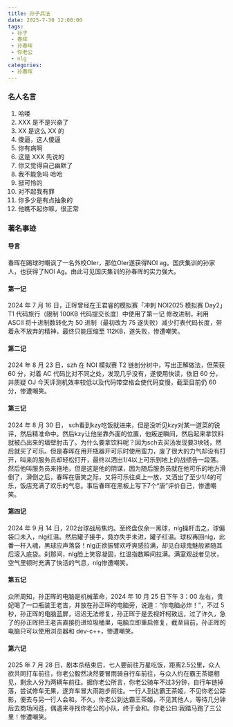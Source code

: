 ```yaml
---
title: 孙子兵法
date: 2025-7-30 12:00:00
tags:
 - 孙子
 - 春晖
 - 孙春晖
 - 你老公
 - nlg
categories:
 - 孙春晖
---
```


<!-- more -->

### 名人名言
1. 哈喽
2. XXX 是不是兴奋了
3. XX 是这么 XX 的
4. 傻逼，这人傻逼
5. 你有病啊
6. 这是 XXX 先说的
7. 你又觉得自己幽默了
8. 我不能急吗 哈哈
9. 挺可怜的
10. 对不起我有罪
11. 你多少是有点抽象的
12. 他瞧不起你嘛，很正常

### 著名事迹
#### 导言
春晖在踢球时嘲讽了一名外校OIer，那位OIer遂获得NOI ag。国庆集训的孙家人，也获得了NOI Ag。由此可见国庆集训的孙春晖的实力强大。

#### 第一记
2024 年 7 月 16 日，正晖曾经在王君睿的模拟赛「冲刺 NOI2025 模拟赛 Day2」 T1 代码旅行（限制 100KB 代码提交长度）中使用了第一记 修改进制，利用 ASCII 将十进制数转化为 50 进制（最初改为 75 遂失败）减少打表代码长度，带着永不放弃的精神，最终只能压缩至 112KB，遂失败，惨遭嘲笑。
#### 第二记
2024 年 8 月 23 日，szh 在 NOI 模拟赛 T2 链剖分树中，写出正解做法，但荣获 60 分，对着 AC 代码比对不同之处，发现几乎没有，遂使用快读，依旧 60 分，并质疑 OJ 今天评测机效率较低以及代码带空格会使代码变慢，截至目前仍 60 分，惨遭嘲笑。
#### 第三记
2024 年 8 月 30 日， sch看到kzy吃饭就进来，但是没听见kzy对某一道菜的锐评，然后精准命中。然后kzy让他坐靠外面的位置，他叛逆瞬间，然后起来拿饮料就被凸出来的墙壁肘击了。为什么要拿饮料呢？因为sch去买汤发现要3块钱，然后就买了可乐。但是春晖在用开瓶器开可乐时使用蛮力，废了很大的力气却没有打开，叫来的服务员却轻松打开，最终以洒出1/4以上可乐到地上的战绩告一段落。然后他叫服务员来拖地，但是这是他的阴谋，因为随后服务员就在他可乐的地方滑倒了，滑倒之后，春晖在唐笑之际，又将可乐往桌上一放，又洒出了至少1/4的可乐，饭店充满了欢乐的气息。事后春晖在黑板上写下7个“唐”评价自己，惨遭嘲笑。
#### 第四记
2024 年 9 月 14 日，202台球战局焦灼。至终盘仅余一黑球，nlg操杆击之，球偏袋口未入，nlg红温。然后罐子接手，竟亦失手未进，罐子红温。球权再回nlg，此番一杆入魂，黑球应声落袋！nlg正欲振臂欢呼爽感拉满，却见白球鬼魅般紧随其后滚入底袋。刹那间，nlg脸上笑容凝固，红温指数瞬间拉满。满室观战者见状，空气里顿时充满了快活的气息，nlg惨遭嘲笑。
#### 第五记
众所周知，孙正晖的电脑是机械革命，2024 年 10 月 25 日下午 3：00 左右，贵妃喝了一口瓶装王老吉，并放在孙正晖的电脑旁，说道：“你电脑必炸！”，不过 5 秒，孙正晖的电脑蓝屏，迟迟无法修复，孙正晖于是去视奸柯致远，过了许久，急了的孙正晖把王老吉直接扔进垃圾桶里，电脑立即重启修复，截至目前，孙正晖的电脑只可以使用浏览器和 dev-c++，惨遭嘲笑。
#### 第六记
2025 年 7 月 28 日，剧本杀结束后，七人要前往万星吃饭，距离2.5公里，众人欲共同打车前往，你老公毅然决然要冒雨骑自行车前往，与众人约在霸王茶姬相见，剩余人分为两辆车前往。据你老公所言，你老公骑车不过3分钟，自行车链掉落，尝试修车无果，遂弃车冒大雨跑步前往。一行人到达霸王茶姬，不见你老公踪影，便去与另一行人会和。不久，你老公到达霸王茶姬，不见其他人，等待几分钟后去商场闲逛，偶遇来寻找你老公的小队，终于会和。你老公曰:我踏马跑了三公里！惨遭嘲笑。

